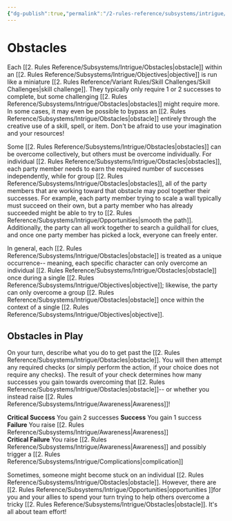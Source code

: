 ```yaml
---
{"dg-publish":true,"permalink":"/2-rules-reference/subsystems/intrigue/obstacles/","noteIcon":""}
---
```


# Obstacles

Each [[2. Rules Reference/Subsystems/Intrigue/Obstacles\|obstacle]] within an [[2. Rules Reference/Subsystems/Intrigue/Objectives\|objective]] is run like a miniature [[2. Rules Reference/Variant Rules/Skill Challenges/Skill Challenges\|skill challenge]]. They typically only require 1 or 2 successes to complete, but some challenging [[2. Rules Reference/Subsystems/Intrigue/Obstacles\|obstacles]] might require more. In some cases, it may even be possible to bypass an [[2. Rules Reference/Subsystems/Intrigue/Obstacles\|obstacle]] entirely through the creative use of a skill, spell, or item. Don't be afraid to use your imagination and your resources!

Some [[2. Rules Reference/Subsystems/Intrigue/Obstacles\|obstacles]] can be overcome collectively, but others must be overcome individually. For individual [[2. Rules Reference/Subsystems/Intrigue/Obstacles\|obstacles]], each party member needs to earn the required number of successes independently, while for group [[2. Rules Reference/Subsystems/Intrigue/Obstacles\|obstacles]], all of the party members that are working toward that obstacle may pool together their successes. For example, each party member trying to scale a wall typically must succeed on their own, but a party member who has already succeeded might be able to try to [[2. Rules Reference/Subsystems/Intrigue/Opportunities\|smooth the path]]. Additionally, the party can all work together to search a guildhall for clues, and once one party member has picked a lock, everyone can freely enter. 

In general, each [[2. Rules Reference/Subsystems/Intrigue/Obstacles\|obstacle]] is treated as a unique occurrence-- meaning, each specific character can only overcome an individual [[2. Rules Reference/Subsystems/Intrigue/Obstacles\|obstacle]]  once during a single [[2. Rules Reference/Subsystems/Intrigue/Objectives\|objective]]; likewise, the party can only overcome a group [[2. Rules Reference/Subsystems/Intrigue/Obstacles\|obstacle]] once within the context of a single [[2. Rules Reference/Subsystems/Intrigue/Objectives\|objective]]. 

## Obstacles in Play  

On your turn, describe what you do to get past the [[2. Rules Reference/Subsystems/Intrigue/Obstacles\|obstacle]]. You will then attempt any required checks (or simply perform the action, if your choice does not require any checks). The result of your check determines how many successes you gain towards overcoming that [[2. Rules Reference/Subsystems/Intrigue/Obstacles\|obstacle]]-- or whether you instead raise [[2. Rules Reference/Subsystems/Intrigue/Awareness\|Awareness]]!

**Critical Success** You gain 2 successes 
**Success** You gain 1 success  
**Failure** You raise [[2. Rules Reference/Subsystems/Intrigue/Awareness\|Awareness]]  
**Critical Failure** You raise [[2. Rules Reference/Subsystems/Intrigue/Awareness\|Awareness]] and possibly trigger a [[2. Rules Reference/Subsystems/Intrigue/Complications\|complication]]

Sometimes, someone might become stuck on an individual [[2. Rules Reference/Subsystems/Intrigue/Obstacles\|obstacle]]. However, there are [[2. Rules Reference/Subsystems/Intrigue/Opportunities\|opportunities ]]for you and your allies to spend your turn trying to help others overcome a tricky [[2. Rules Reference/Subsystems/Intrigue/Obstacles\|obstacle]]. It's all about team effort! 

